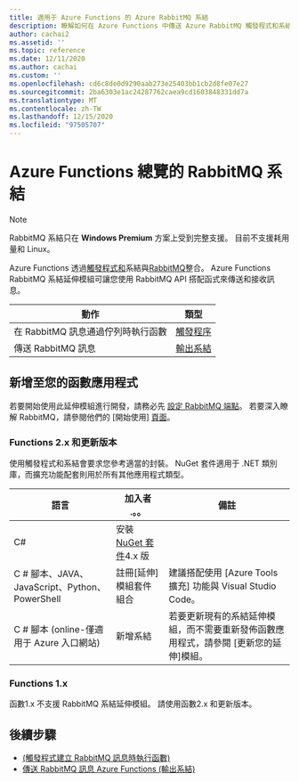 ```yaml
---
title: 適用于 Azure Functions 的 Azure RabbitMQ 系結
description: 瞭解如何在 Azure Functions 中傳送 Azure RabbitMQ 觸發程式和系結。
author: cachai2
ms.assetid: ''
ms.topic: reference
ms.date: 12/11/2020
ms.author: cachai
ms.custom: ''
ms.openlocfilehash: cd6c8de0d9290aab273e25403bb1cb2d8fe07e27
ms.sourcegitcommit: 2ba6303e1ac24287762caea9cd1603848331dd7a
ms.translationtype: MT
ms.contentlocale: zh-TW
ms.lasthandoff: 12/15/2020
ms.locfileid: "97505707"
---
```

# <a name="rabbitmq-bindings-for-azure-functions-overview"></a>Azure Functions 總覽的 RabbitMQ 系結

> [!NOTE]
> RabbitMQ 系結只在 **Windows Premium** 方案上受到完整支援。 目前不支援耗用量和 Linux。

Azure Functions 透過[觸發程式和](./functions-triggers-bindings.md)系結與[RabbitMQ](https://www.rabbitmq.com/)整合。 Azure Functions RabbitMQ 系結延伸模組可讓您使用 RabbitMQ API 搭配函式來傳送和接收訊息。

| 動作 | 類型 |
|---------|---------|
| 在 RabbitMQ 訊息通過佇列時執行函數 | [觸發程序](./functions-bindings-rabbitmq-trigger.md) |
| 傳送 RabbitMQ 訊息 |[輸出系結](./functions-bindings-rabbitmq-output.md) |

## <a name="add-to-your-functions-app"></a>新增至您的函數應用程式

若要開始使用此延伸模組進行開發，請務必先 [設定 RabbitMQ 端點](https://github.com/Azure/azure-functions-rabbitmq-extension/wiki/Setting-up-a-RabbitMQ-Endpoint)。 若要深入瞭解 RabbitMQ，請參閱他們的 [開始使用] [頁面](https://www.rabbitmq.com/getstarted.html)。

### <a name="functions-2x-and-higher"></a>Functions 2.x 和更新版本

使用觸發程式和系結會要求您參考適當的封裝。 NuGet 套件適用于 .NET 類別庫，而擴充功能配套則用於所有其他應用程式類型。

| 語言                                        | 加入者 .。。                                   | 備註 
|-------------------------------------------------|---------------------------------------------|-------------|
| C#                                              | 安裝 [NuGet 套件]4.x 版 | |
| C # 腳本、JAVA、JavaScript、Python、PowerShell | 註冊[延伸]模組套件組合          | 建議搭配使用 [Azure Tools 擴充] 功能與 Visual Studio Code。 |
| C # 腳本 (online-僅適用于 Azure 入口網站)          | 新增系結                            | 若要更新現有的系結延伸模組，而不需要重新發佈函數應用程式，請參閱 [更新您的延伸]模組。 |

[Nuget 套件]: https://www.nuget.org/packages/Microsoft.Azure.WebJobs.Extensions.RabbitMQ
[core tools]: ./functions-run-local.md
[延伸模組套件組合]: ./functions-bindings-register.md#extension-bundles
[更新您的延伸模組]: ./functions-bindings-register.md
[Azure Tools 擴充功能]: https://marketplace.visualstudio.com/items?itemName=ms-vscode.vscode-node-azure-pack

### <a name="functions-1x"></a>Functions 1.x

函數1.x 不支援 RabbitMQ 系結延伸模組。 請使用函數2.x 和更新版本。

## <a name="next-steps"></a>後續步驟

- [ (觸發程式建立 RabbitMQ 訊息時執行函數) ](./functions-bindings-rabbitmq-trigger.md)
- [傳送 RabbitMQ 訊息 Azure Functions (輸出系結) ](./functions-bindings-rabbitmq-output.md)